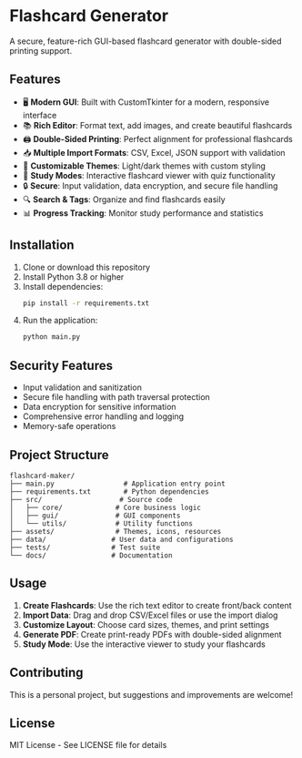 # Flashcard Generator

A secure, feature-rich GUI-based flashcard generator with double-sided printing support.

## Features

- 🖥️ **Modern GUI**: Built with CustomTkinter for a modern, responsive interface
- 📚 **Rich Editor**: Format text, add images, and create beautiful flashcards
- 🖨️ **Double-Sided Printing**: Perfect alignment for professional flashcards
- 📥 **Multiple Import Formats**: CSV, Excel, JSON support with validation
- 🎨 **Customizable Themes**: Light/dark themes with custom styling
- 🧠 **Study Modes**: Interactive flashcard viewer with quiz functionality
- 🔒 **Secure**: Input validation, data encryption, and secure file handling
- 🔍 **Search & Tags**: Organize and find flashcards easily
- 📊 **Progress Tracking**: Monitor study performance and statistics

## Installation

1. Clone or download this repository
2. Install Python 3.8 or higher
3. Install dependencies:
   ```bash
   pip install -r requirements.txt
   ```
4. Run the application:
   ```bash
   python main.py
   ```

## Security Features

- Input validation and sanitization
- Secure file handling with path traversal protection
- Data encryption for sensitive information
- Comprehensive error handling and logging
- Memory-safe operations

## Project Structure

```
flashcard-maker/
├── main.py                 # Application entry point
├── requirements.txt        # Python dependencies
├── src/                   # Source code
│   ├── core/             # Core business logic
│   ├── gui/              # GUI components
│   └── utils/            # Utility functions
├── assets/               # Themes, icons, resources
├── data/                # User data and configurations
├── tests/               # Test suite
└── docs/                # Documentation
```

## Usage

1. **Create Flashcards**: Use the rich text editor to create front/back content
2. **Import Data**: Drag and drop CSV/Excel files or use the import dialog
3. **Customize Layout**: Choose card sizes, themes, and print settings
4. **Generate PDF**: Create print-ready PDFs with double-sided alignment
5. **Study Mode**: Use the interactive viewer to study your flashcards

## Contributing

This is a personal project, but suggestions and improvements are welcome!

## License

MIT License - See LICENSE file for details
